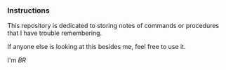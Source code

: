 ### Instructions

This repository is dedicated to storing notes of commands or procedures that I have trouble remembering.

If anyone else is looking at this besides me, feel free to use it.

I'm *BR*